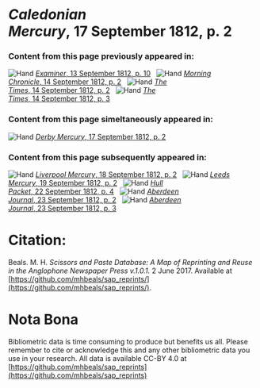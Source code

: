 # *Caledonian Mercury*, 17 September 1812, p. 2  
  
### Content from this page previously appeared in:  
![Hand](http://scissorsandpaste.net/wp-content/uploads/2017/06/smallhandpointer.png) [*Examiner*, 13 September 1812, p. 10](https://mhbeals.github.io/sap_html/Examiner/Examiner-13-September-1812-p-10)  
![Hand](http://scissorsandpaste.net/wp-content/uploads/2017/06/smallhandpointer.png) [*Morning Chronicle*, 14 September 1812, p. 2](https://mhbeals.github.io/sap_html/Morning-Chronicle/Morning-Chronicle-14-September-1812-p-2)  
![Hand](http://scissorsandpaste.net/wp-content/uploads/2017/06/smallhandpointer.png) [*The Times*, 14 September 1812, p. 2](https://mhbeals.github.io/sap_html/The-Times/The-Times-14-September-1812-p-2)  
![Hand](http://scissorsandpaste.net/wp-content/uploads/2017/06/smallhandpointer.png) [*The Times*, 14 September 1812, p. 3](https://mhbeals.github.io/sap_html/The-Times/The-Times-14-September-1812-p-3)  
  
### Content from this page simeltaneously appeared in:  
![Hand](http://scissorsandpaste.net/wp-content/uploads/2017/06/smallhandpointer.png) [*Derby Mercury*, 17 September 1812, p. 2](https://mhbeals.github.io/sap_html/Derby-Mercury/Derby-Mercury-17-September-1812-p-2)  
  
### Content from this page subsequently appeared in:  
![Hand](http://scissorsandpaste.net/wp-content/uploads/2017/06/smallhandpointer.png) [*Liverpool Mercury*, 18 September 1812, p. 2](https://mhbeals.github.io/sap_html/Liverpool-Mercury/Liverpool-Mercury-18-September-1812-p-2)  
![Hand](http://scissorsandpaste.net/wp-content/uploads/2017/06/smallhandpointer.png) [*Leeds Mercury*, 19 September 1812, p. 2](https://mhbeals.github.io/sap_html/Leeds-Mercury/Leeds-Mercury-19-September-1812-p-2)  
![Hand](http://scissorsandpaste.net/wp-content/uploads/2017/06/smallhandpointer.png) [*Hull Packet*, 22 September 1812, p. 4](https://mhbeals.github.io/sap_html/Hull-Packet/Hull-Packet-22-September-1812-p-4)  
![Hand](http://scissorsandpaste.net/wp-content/uploads/2017/06/smallhandpointer.png) [*Aberdeen Journal*, 23 September 1812, p. 2](https://mhbeals.github.io/sap_html/Aberdeen-Journal/Aberdeen-Journal-23-September-1812-p-2)  
![Hand](http://scissorsandpaste.net/wp-content/uploads/2017/06/smallhandpointer.png) [*Aberdeen Journal*, 23 September 1812, p. 3](https://mhbeals.github.io/sap_html/Aberdeen-Journal/Aberdeen-Journal-23-September-1812-p-3)  


# Citation: 

Beals. M. H. *Scissors and Paste Database: A Map of Reprinting and Reuse in the Anglophone Newspaper Press v.1.0.1.* 2 June 2017. Available at [https://github.com/mhbeals/sap_reprints/](https://github.com/mhbeals/sap_reprints/). 

# Nota Bona

Bibliometric data is time consuming to produce but benefits us all. Please remember to cite or acknowledge this and any other bibliometric data you use in your research. All data is available CC-BY 4.0 at [https://github.com/mhbeals/sap_reprints](https://github.com/mhbeals/sap_reprints)